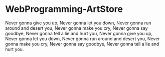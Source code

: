 # WebProgramming-ArtStore
Never gonna give you up,
Never gonna let you down,
Never gonna run around and desert you,
Never gonna make you cry,
Never gonna say goodbye,
Never gonna tell a lie and hurt you,
Never gonna give you up,
Never gonna let you down,
Never gonna run around and desert you,
Never gonna make you cry,
Never gonna say goodbye,
Never gonna tell a lie and hurt you.
